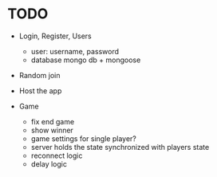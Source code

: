 # TODO

- Login, Register, Users
  - user: username, password
  - database mongo db + mongoose
- Random join
- Host the app

- Game
  - fix end game
  - show winner
  - game settings for single player?
  - server holds the state synchronized with players state
  - reconnect logic
  - delay logic

